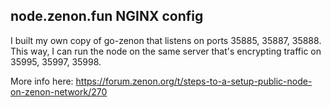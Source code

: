 ## node.zenon.fun NGINX config
I built my own copy of go-zenon that listens on ports 35885, 35887, 35888.
This way, I can run the node on the same server that's encrypting traffic on 35995, 35997, 35998.

More info here: https://forum.zenon.org/t/steps-to-a-setup-public-node-on-zenon-network/270

